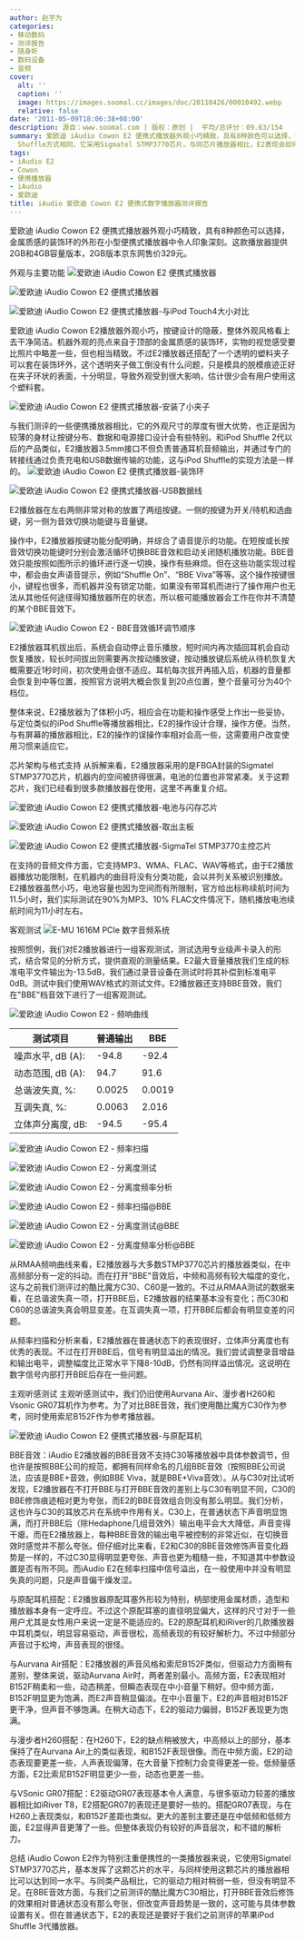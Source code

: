 ```yaml
---
author: 赵宇为
categories:
- 移动数码
- 测评报告
- 随身听
- 数码设备
- 音频
cover:
  alt: ''
  caption: ''
  image: https://images.soomal.cc/images/doc/20110426/00010492.webp
  relative: false
date: '2011-05-09T18:06:38+08:00'
description: 源自：www.soomal.com | 版权：原创 |  平均/总评分：09.63/154
summary: 爱欧迪 iAudio Cowon E2 便携式播放器外观小巧精致，具有8种颜色可以选择，金属质感的装饰环的外形在小型便携式播放器中令人印象深刻。这款播放器提供2GB和4GB容量版本，2GB版本售价329元。由于外形的限制，E2播放器采用3.5mm接口完成音频输出、USB数据和充电的功能，和iPod
  Shuffle方式相同，它采用Sigmatel STMP3770芯片，与同芯片播放器相比，E2表现会如何？
tags:
- iAudio E2
- Cowon
- 便携播放器
- iAudio
- 爱欧迪
title: iAudio 爱欧迪 Cowon E2 便携式数字播放器测评报告
---
```


爱欧迪 iAudio Cowon E2 便携式播放器外观小巧精致，具有8种颜色可以选择，金属质感的装饰环的外形在小型便携式播放器中令人印象深刻。这款播放器提供2GB和4GB容量版本，2GB版本京东网售价329元。

外观与主要功能
![爱欧迪 iAudio Cowon E2 便携式播放器](https://images.soomal.cc/images/doc/20110426/00010485.webp)




![爱欧迪 iAudio Cowon E2 便携式播放器](https://images.soomal.cc/images/doc/20110426/00010486.webp)




![爱欧迪 iAudio Cowon E2 便携式播放器-与iPod Touch4大小对比](https://images.soomal.cc/images/doc/20110426/00010487.webp)




爱欧迪 iAudio Cowon E2播放器外观小巧，按键设计的隐蔽，整体外观风格看上去干净简洁。机器外观的亮点来自于顶部的金属质感的装饰环，实物的视觉感受要比照片中略差一些，但也相当精致。不过E2播放器还搭配了一个透明的塑料夹子可以套在装饰环外，这个透明夹子做工倒没有什么问题，只是模具的脱模痕迹正好在夹子环状的表面，十分明显，导致外观受到很大影响，估计很少会有用户使用这个塑料套。

![爱欧迪 iAudio Cowon E2 便携式播放器-安装了小夹子](https://images.soomal.cc/images/doc/20110426/00010490.webp)




与我们测评的一些便携播放器相比，它的外观尺寸的厚度有很大优势，也正是因为较薄的身材让按键分布、数据和电源接口设计会有些特别。和iPod Shuffle 2代以后的产品类似，E2播放器3.5mm接口不但负责普通耳机音频输出，并通过专门的转接线通过负责充电和USB数据传输的功能，这与iPod Shuffle的实现方法是一样的。
![爱欧迪 iAudio Cowon E2 便携式播放器-装饰环](https://images.soomal.cc/images/doc/20110426/00010491.webp)




![爱欧迪 iAudio Cowon E2 便携式播放器-USB数据线](https://images.soomal.cc/images/doc/20110426/00010498.webp)




E2播放器在左右两侧非常对称的放置了两组按键。一侧的按键为开关/待机和选曲键，另一侧为音效切换功能键与音量键。

操作中，E2播放器按键功能分配明确，并综合了语音提示的功能。在短按或长按音效切换功能键时分别会激活循环切换BBE音效和启动关闭随机播放功能。BBE音效只能按照如图所示的循环进行逐一切换，操作有些麻烦。但在这些功能实现过程中，都会由女声语音提示，例如“Shuffle On”、“BBE Viva”等等。这个操作按键很小，键程也很多，而机器并没有锁定功能，如果没有带耳机而进行了操作用户也无法从其他任何途径得知播放器所在的状态，所以极可能播放器会工作在你并不清楚的某个BBE音效下。

![爱欧迪 iAudio Cowon E2 - BBE音效循环调节顺序](https://images.soomal.cc/images/doc/20110509/00010679.webp)




E2播放器耳机拔出后，系统会自动停止音乐播放，短时间内再次插回耳机会自动恢复播放，较长时间拔出则需要再次按动播放键，按动播放键后系统从待机恢复大概需要近1秒时间，初次使用会很不适应。耳机每次拔开再插入后，机器的音量都会恢复到中等位置，按照官方说明大概会恢复到20点位置，整个音量可分为40个档位。

整体来说，E2播放器为了体积小巧，相应会在功能和操作感受上作出一些妥协，与定位类似的iPod Shuffle等播放器相比，E2的操作设计合理，操作方便。当然，与有屏幕的播放器相比，E2的操作的误操作率相对会高一些，这需要用户改变使用习惯来适应它。

芯片架构与格式支持
从拆解来看，E2播放器采用的是FBGA封装的Sigmatel STMP3770芯片，机器内的空间被挤得很满，电池的位置也非常紧凑。关于这颗芯片，我们已经看到很多款播放器在使用，这里不再重复介绍。

![爱欧迪 iAudio Cowon E2 便携式播放器-电池与闪存芯片](https://images.soomal.cc/images/doc/20110426/00010495.webp)




![爱欧迪 iAudio Cowon E2 便携式播放器-取出主板](https://images.soomal.cc/images/doc/20110426/00010496.webp)




![爱欧迪 iAudio Cowon E2 便携式播放器-SigmaTel STMP3770主控芯片](https://images.soomal.cc/images/doc/20110426/00010497.webp)




在支持的音频文件方面，它支持MP3、WMA、FLAC、WAV等格式，由于E2播放器播放功能限制，在机器内的曲目将没有分类功能，会以并列关系被识别播放。E2播放器虽然小巧，电池容量也因为空间而有所限制，官方给出标称续航时间为11.5小时，我们实际测试在90%为MP3、10% FLAC文件情况下，随机播放电池续航时间为11小时左右。

客观测试
![E-MU 1616M PCIe 数字音频系统](https://images.soomal.cc/images/doc/20101204/00008507.webp)




按照惯例，我们对E2播放器进行一组客观测试，测试选用专业级声卡录入的形式，结合常见的分析方式，提供直观的测量结果。E2最大音量播放我们生成的标准电平文件输出为-13.5dB，我们通过录音设备在测试时将其补偿到标准电平0dB。测试中我们使用WAV格式的测试文件。E2播放器还支持BBE音效，我们在"BBE"档音效下进行了一组客观测试。

![爱欧迪 iAudio Cowon E2 - 频响曲线](https://images.soomal.cc/images/doc/20110509/00010672.webp)





| 测试项目 | 普通输出 | BBE |
| --- | --- | --- |
| 噪声水平, dB (A): | -94.8 | -92.4 |
| 动态范围, dB (A): | 94.7 | 91.6 |
| 总谐波失真, %: | 0.0025 | 0.0019 |
| 互调失真, %: | 0.0063 | 2.016 |
| 立体声分离度, dB: | -94.5 | -95.4 |



![爱欧迪 iAudio Cowon E2 - 频率扫描](https://images.soomal.cc/images/doc/20110509/00010673.webp)




![爱欧迪 iAudio Cowon E2 - 分离度测试](https://images.soomal.cc/images/doc/20110509/00010674.webp)




![爱欧迪 iAudio Cowon E2 - 分离度频率分析](https://images.soomal.cc/images/doc/20110509/00010675.webp)




![爱欧迪 iAudio Cowon E2 - 频率扫描@BBE](https://images.soomal.cc/images/doc/20110509/00010676.webp)




![爱欧迪 iAudio Cowon E2 - 分离度测试@BBE](https://images.soomal.cc/images/doc/20110509/00010677.webp)




![爱欧迪 iAudio Cowon E2 - 分离度频率分析@BBE](https://images.soomal.cc/images/doc/20110509/00010678.webp)




从RMAA频响曲线来看，E2播放器与大多数STMP3770芯片的播放器类似，在中高频部分有一定的抖动。而在打开"BBE"音效后，中频和高频有较大幅度的变化，这与之前我们测评过的酷比魔方C30、C60是一致的。不过从RMAA测试的数据来看，在总谐波失真一项，打开BBE后，E2播放器的结果基本没有变化；而C30和C60的总谐波失真会明显变差。在互调失真一项，打开BBE后都会有明显变差的问题。

从频率扫描和分析来看，E2播放器在普通状态下的表现很好，立体声分离度也有优秀的表现。不过在打开BBE后，信号有明显溢出的情况。我们尝试调整录音增益和输出电平，调整幅度比正常水平下降8-10dB，仍然有同样溢出情况。这说明在数字信号内部打开BBE后存在一些问题。

主观听感测试
主观听感测试中，我们仍旧使用Aurvana Air、漫步者H260和Vsonic GR07耳机作为参考。为了对比BBE音效，我们使用酷比魔方C30作为参考，同时使用索尼B152F作为参考播放器。

![爱欧迪 iAudio Cowon E2 便携式播放器-与原配耳机](https://images.soomal.cc/images/doc/20110426/00010492.webp)




BBE音效：iAudio E2播放器的BBE音效不支持C30等播放器中具体参数调节，但也许是按照BBE公司的规范，都拥有同样命名的几组BBE音效（按照BBE公司说法，应该是BBE+音效，例如BBE Viva，就是BBE+Viva音效）。从与C30对比试听发现，E2播放器在不打开BBE与打开BBE音效的差别上与C30有明显不同，C30的BBE修饰痕迹相对更为夸张，而E2的BBE音效组合则没有那么明显。我们分析，这也许与C30的耳放芯片在系统中作用有关。C30上，在普通状态下声音明显饱满，而打开BBE后（除Hedaphone几组音效外）输出电平会大大降低，声音变得干瘪。而在E2播放器上，每种BBE音效的输出电平被控制的非常近似，在切换音效时感觉并不那么夸张。但仔细对比来看，E2和C30的BBE音效修饰声音变化趋势是一样的，不过C30显得明显更夸张、声音也更为粗糙一些，不知道其中参数设置是否有所不同。而iAudio E2在频率扫描中信号溢出，在一般使用中并没有明显失真的问题，只是声音偏干燥发涩。


与原配耳机搭配：E2播放器原配耳塞外形较为特别，柄部使用金属材质，造型和播放器本身有一定呼应。不过这个原配耳塞的直径明显偏大，这样的尺寸对于一些用户尤其是女性用户来说一定是不能适应的。E2的原配耳机和iRiver的几款播放器中耳机类似，明显容易驱动，声音很松，高频表现的有较好解析力。不过中频部分声音过于松垮，声音表现的很怪。

与Aurvana Air搭配：E2播放器的声音风格和索尼B152F类似，但驱动力方面稍有差别，整体来说，驱动Aurvana Air时，两者差别最小。高频方面，E2表现相对B152F稍柔和一些，动态稍差，但瞬态表现在中小音量下稍好。但中频方面，B152F明显更为饱满，而E2声音稍显偏淡。在中小音量下，E2的声音相对B152F更干净，但声音不够饱满。在稍大动态下，E2的驱动力偏弱，B152F表现更为饱满。

与漫步者H260搭配：在H260下，E2的缺点稍被放大，中高频以上的部分，基本保持了在Aurvana Air上的类似表现，和B152F表现很像。而在中频方面，E2的动态表现要更差一些，人声表现偏薄，在大音量下控制力会变得更差一些。低频量感方面，E2比索尼B152F明显更少一些，动态也更差一些。

与VSonic GR07搭配：E2驱动GR07表现基本令人满意，与很多驱动力较差的播放器相比如iRiver T8，E2搭配GR07的表现还是要好一些的。搭配GR07表现，与在H260上表现类似，和B152F差距也类似。更大的差别主要还是在中低频和低频方面，E2显得声音更薄了一些。但整体表现仍有较好的声音层次，和不错的解析力。

总结
iAudio Cowon E2作为特别注重便携性的一类播放器来说，它使用Sigmatel STMP3770芯片，基本发挥了这颗芯片的水平，与同样使用这颗芯片的播放器相比可以达到同一水平。与同类产品相比，它的驱动力相对稍弱一些，但没有明显不足。在BBE音效方面，与我们之前测评的酷比魔方C30相比，打开BBE音效后修饰的效果相对普通状态没有那么夸张，但改变声音趋势是一致的，这可能与具体参数设置有关。但在普通状态下，E2的表现还是要好于我们之前测评的苹果iPod Shuffle 3代播放器。